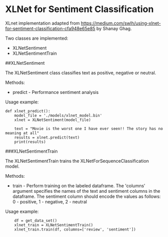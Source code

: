 # XLNet for Sentiment Classification

XLnet implementation adapted from https://medium.com/swlh/using-xlnet-for-sentiment-classification-cfa948e65e85 by Shanay Ghag.

Two classes are implemented:

- XLNetSentiment
- XLNetSentimentTrain

##XLNetSentiment

The XLNetSentiment class classifies text as positive, negative or neutral.

Methods:
- predict - Performance sentiment analysis

Usage example:

```
def xlnet_predict():
    model_file = './models/xlnet_model.bin'
    xlnet = XLNetSentiment(model_file)

    text = "Movie is the worst one I have ever seen!! The story has no meaning at all"
    results = xlnet.predict(text)
    print(results)
```

###XLNetSentimentTrain

The XLNetSentimentTrain trains the XLNetForSequenceClassification model.

Methods:
- train - Perform training on the labeled dataframe.  The 'columns' argument specifies the names of the text and sentiment columns in the dataframe.  The sentiment column should encode the values as follows: 0 - positive, 1 - negative, 2 - neutral

Usage example:

```
    df = get_data_set()
    xlnet_train = XLNetSentimentTrain()
    xlnet_train.train(df, columns=['review', 'sentiment'])
```


